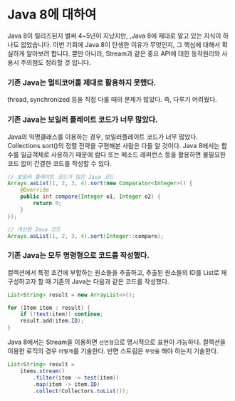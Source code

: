 # Java 8에 대하여

Java 8이 릴리즈된지 벌써 4~5년이 지났지만, ,Java 8에 제대로 알고 있는 지식이 하나도 없었습니다. 이번 기회에 Java 8이 탄생한 이유가 무엇인지, 그 핵심에 대해서 확실하게 알아보려 합니다. 뿐만 아니라, Stream과 같은 중요 API에 대한 동작원리와 사용시 주의점도 정리할 것 입니다.

### 기존 Java는 멀티코어를 제대로 활용하지 못했다.
thread, synchronized 등을 직접 다룰 때의 문제가 많았다. 즉, 다루기 어려웠다.

### 기존 Java는 보일러 플레이트 코드가 너무 많았다.
Java의 익명클래스를 이용하는 경우, 보일러플레이트 코드가 너무 많았다. Collections.sort()의 정렬 전략을 구현해본 사람은 다들 알 것이다. Java 8에서는 함수를 일급객체로 사용하기 때문에 람다 또는 메소드 레퍼런스 등을 활용하면 불필요한 코드 없이 간결한 코드를 작성할 수 있다.
```java
// 보일러 플레이트 코드가 많은 Java 코드
Arrays.asList(1, 2, 3, 4).sort(new Comparator<Integer>() {
    @Override
    public int compare(Integer o1, Integer o2) {
        return 0;
    }
});

// 개선된 Java 코드
Arrays.asList(1, 2, 3, 4).sort(Integer::compare);
```

### 기존 Java는 모두 명령형으로 코드를 작성했다.
컬렉션에서 특정 조건에 부합하는 원소들을 추출하고, 추출된 원소들의 ID를 List로 재구성하고자 할 때 기존의 Java는 다음과 같은 코드를 작성했다.
```java
List<String> result = new ArrayList<>();

for (Item item : result) {
    if (!test(item)) continue;
    result.add(item.ID);
}
```

Java 8에서는 Stream을 이용하면 `선언형`으로 명시적으로 표현이 가능하다. 컬렉션을 이용한 로직의 경우 `어떻게`를 기술한다. 반면 스트림은 `무엇을` 해야 하는지 기술한다.
```java
List<String> result = 
    items.stream()
        .filter(item -> test(item))
        .map(item -> item.ID)
        .collect(Collectors.toList());
```


